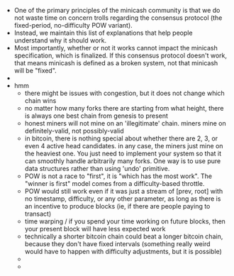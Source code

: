 - One of the primary principles of the minicash community is that we do not waste time on concern trolls regarding the consensus protocol (the fixed-period, no-difficulty POW variant).
- Instead, we maintain this list of explanations that help people understand why it should work.
- Most importantly, whether or not it works cannot impact the minicash specification, which is finalized. If this consensus protocol doesn't work, that means minicash is defined as a broken system, not that minicash will be "fixed".
-
- hmm
	- there might be issues with congestion, but it does not change which chain wins
	- no matter how many forks there are starting from what height, there is always one best chain from genesis to present
	- honest miners will not mine on an 'illegitimate' chain. miners mine on definitely-valid, not possibly-valid
	- in bitcoin, there is nothing special about whether there are 2, 3, or even 4 active head candidates. in any case, the miners just mine on the heaviest one. You just need to implement your system so that it can smoothly handle arbitrarily many forks. One way is to use pure data structures rather than using 'undo' primitive.
	- POW is not a race to "first", it is "which has the most work". The "winner is first" model comes from a difficulty-based throttle.
	- POW would still work even if it was just a stream of [prev, root] with no timestamp, difficulty, or any other parameter, as long as there is an incentive to produce blocks (ie, if there are people paying to transact)
	- time warping / if you spend your time working on future blocks, then your present block will have less expected work
	- technically a shorter bitcoin chain could beat a longer bitcoin chain, because they don't have fixed intervals  (something really weird would have to happen with difficulty adjustments, but it is possible)
	-
	-